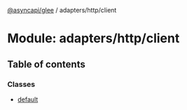 [@asyncapi/glee](../README.md) / adapters/http/client

# Module: adapters/http/client

## Table of contents

### Classes

- [default](../classes/adapters_http_client.default.md)
